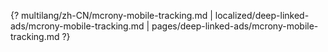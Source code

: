 {? multilang/zh-CN/mcrony-mobile-tracking.md | localized/deep-linked-ads/mcrony-mobile-tracking.md | pages/deep-linked-ads/mcrony-mobile-tracking.md ?}
